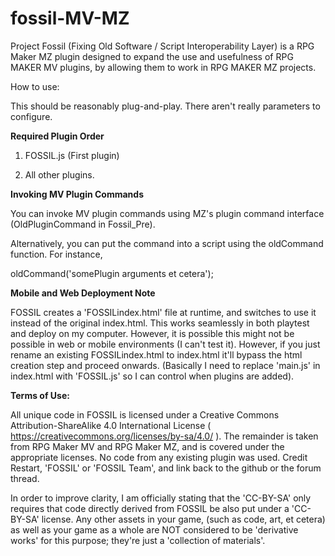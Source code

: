 # fossil-MV-MZ
Project Fossil (Fixing Old Software / Script Interoperability Layer) is a RPG Maker MZ plugin designed to expand the use and usefulness of RPG MAKER MV plugins, by allowing them to work in RPG MAKER MZ projects.

How to use: 

This should be reasonably plug-and-play.  There aren't really parameters to configure.  


**Required Plugin Order**

1) FOSSIL.js (First plugin)

2) All other plugins.


**Invoking MV Plugin Commands**

You can invoke MV plugin commands using MZ's plugin command interface (OldPluginCommand in Fossil_Pre).

Alternatively, you can put the command into a script using the oldCommand function.  For instance, 

oldCommand('somePlugin arguments et cetera');

**Mobile and Web Deployment Note**

FOSSIL creates a 'FOSSILindex.html' file at runtime, and switches to use it instead of the original index.html.  This works seamlessly in both playtest and deploy on my computer.  However, it is possible this might not be possible in web or mobile environments (I can't test it).  However, if you just rename an existing FOSSILindex.html to index.html it'll bypass the html creation step and proceed onwards.   (Basically I need to replace 'main.js' in index.html with 'FOSSIL.js' so I can control when plugins are added).

**Terms of Use:**

All unique code in FOSSIL is licensed under a Creative Commons Attribution-ShareAlike 4.0 International License ( https://creativecommons.org/licenses/by-sa/4.0/ ).  The remainder is taken from RPG Maker MV and RPG Maker MZ, and is covered under the appropriate licenses. No code from any existing plugin was used. Credit Restart, 'FOSSIL' or 'FOSSIL Team', and link back to the github or the forum thread.

In order to improve clarity, I am officially stating that the 'CC-BY-SA' only requires that code directly derived from FOSSIL be also put under a 'CC-BY-SA' license.  Any other assets in your game, (such as code, art, et cetera) as well as your game as a whole are NOT considered to be 'derivative works' for this purpose; they're just a 'collection of materials'.

